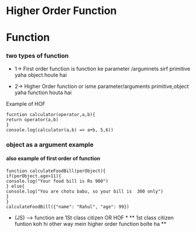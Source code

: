 # Higher Order Function

# Function
### two types of function
* 1-> First order function
  is function ke parameter /argumnets sirf primitive yaha object houte hai

* 2-> Higher Order function
or isme parameter/arguments primitive,object yaha function houta hai

Example of HOF  
   ```
  fucntion calculator(operator,a,b){
  return operator(a,b)
  }
  console.log(calculator(a,b) => a+b, 5,6))
  ```

### object as a argument example   
#### also example of first order of function
```
function calculateFoodBill(perObject){
if(perObject.age>11){
console.log("Your food bill is Rs 900")
} else{
console.log("You are chotu babu, so your bill is  300 only")
}
}
calculateFoodBill({"name": "Rahul", "age": 99})
```

* (JS) --> function are 1St class citizen OR HOF *
  ** 1st class citizen funtion koh hi other way mein higher order function bolte ha **



